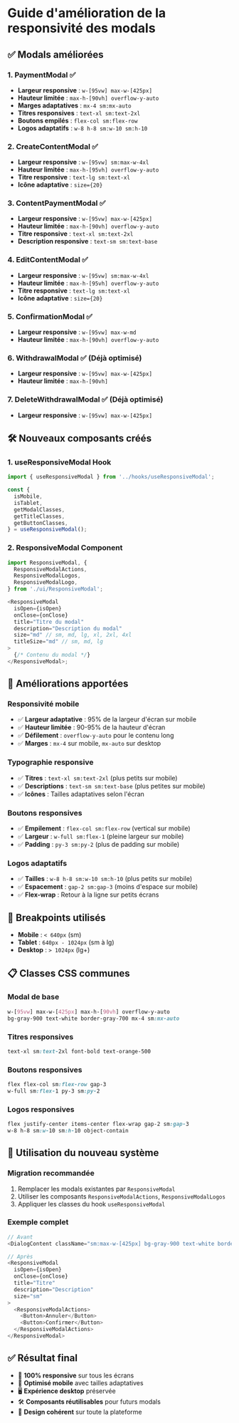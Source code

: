 # Guide d'amélioration de la responsivité des modals

## ✅ Modals améliorées

### 1. **PaymentModal** ✅

- **Largeur responsive** : `w-[95vw] max-w-[425px]`
- **Hauteur limitée** : `max-h-[90vh] overflow-y-auto`
- **Marges adaptatives** : `mx-4 sm:mx-auto`
- **Titres responsives** : `text-xl sm:text-2xl`
- **Boutons empilés** : `flex-col sm:flex-row`
- **Logos adaptatifs** : `w-8 h-8 sm:w-10 sm:h-10`

### 2. **CreateContentModal** ✅

- **Largeur responsive** : `w-[95vw] sm:max-w-4xl`
- **Hauteur limitée** : `max-h-[95vh] overflow-y-auto`
- **Titre responsive** : `text-lg sm:text-xl`
- **Icône adaptative** : `size={20}`

### 3. **ContentPaymentModal** ✅

- **Largeur responsive** : `w-[95vw] max-w-[425px]`
- **Hauteur limitée** : `max-h-[90vh] overflow-y-auto`
- **Titre responsive** : `text-xl sm:text-2xl`
- **Description responsive** : `text-sm sm:text-base`

### 4. **EditContentModal** ✅

- **Largeur responsive** : `w-[95vw] sm:max-w-4xl`
- **Hauteur limitée** : `max-h-[95vh] overflow-y-auto`
- **Titre responsive** : `text-lg sm:text-xl`
- **Icône adaptative** : `size={20}`

### 5. **ConfirmationModal** ✅

- **Largeur responsive** : `w-[95vw] max-w-md`
- **Hauteur limitée** : `max-h-[90vh] overflow-y-auto`

### 6. **WithdrawalModal** ✅ (Déjà optimisé)

- **Largeur responsive** : `w-[95vw] max-w-[425px]`
- **Hauteur limitée** : `max-h-[90vh]`

### 7. **DeleteWithdrawalModal** ✅ (Déjà optimisé)

- **Largeur responsive** : `w-[95vw] max-w-[425px]`

## 🛠️ Nouveaux composants créés

### 1. **useResponsiveModal Hook**

```javascript
import { useResponsiveModal } from '../hooks/useResponsiveModal';

const {
  isMobile,
  isTablet,
  getModalClasses,
  getTitleClasses,
  getButtonClasses,
} = useResponsiveModal();
```

### 2. **ResponsiveModal Component**

```javascript
import ResponsiveModal, {
  ResponsiveModalActions,
  ResponsiveModalLogos,
  ResponsiveModalLogo,
} from './ui/ResponsiveModal';

<ResponsiveModal
  isOpen={isOpen}
  onClose={onClose}
  title="Titre du modal"
  description="Description du modal"
  size="md" // sm, md, lg, xl, 2xl, 4xl
  titleSize="md" // sm, md, lg
>
  {/* Contenu du modal */}
</ResponsiveModal>;
```

## 📱 Améliorations apportées

### **Responsivité mobile**

- ✅ **Largeur adaptative** : 95% de la largeur d'écran sur mobile
- ✅ **Hauteur limitée** : 90-95% de la hauteur d'écran
- ✅ **Défilement** : `overflow-y-auto` pour le contenu long
- ✅ **Marges** : `mx-4` sur mobile, `mx-auto` sur desktop

### **Typographie responsive**

- ✅ **Titres** : `text-xl sm:text-2xl` (plus petits sur mobile)
- ✅ **Descriptions** : `text-sm sm:text-base` (plus petites sur mobile)
- ✅ **Icônes** : Tailles adaptatives selon l'écran

### **Boutons responsives**

- ✅ **Empilement** : `flex-col sm:flex-row` (vertical sur mobile)
- ✅ **Largeur** : `w-full sm:flex-1` (pleine largeur sur mobile)
- ✅ **Padding** : `py-3 sm:py-2` (plus de padding sur mobile)

### **Logos adaptatifs**

- ✅ **Tailles** : `w-8 h-8 sm:w-10 sm:h-10` (plus petits sur mobile)
- ✅ **Espacement** : `gap-2 sm:gap-3` (moins d'espace sur mobile)
- ✅ **Flex-wrap** : Retour à la ligne sur petits écrans

## 🎯 Breakpoints utilisés

- **Mobile** : `< 640px` (sm)
- **Tablet** : `640px - 1024px` (sm à lg)
- **Desktop** : `> 1024px` (lg+)

## 📋 Classes CSS communes

### **Modal de base**

```css
w-[95vw] max-w-[425px] max-h-[90vh] overflow-y-auto
bg-gray-900 text-white border-gray-700 mx-4 sm:mx-auto
```

### **Titres responsives**

```css
text-xl sm:text-2xl font-bold text-orange-500
```

### **Boutons responsives**

```css
flex flex-col sm:flex-row gap-3
w-full sm:flex-1 py-3 sm:py-2
```

### **Logos responsives**

```css
flex justify-center items-center flex-wrap gap-2 sm:gap-3
w-8 h-8 sm:w-10 sm:h-10 object-contain
```

## 🚀 Utilisation du nouveau système

### **Migration recommandée**

1. Remplacer les modals existantes par `ResponsiveModal`
2. Utiliser les composants `ResponsiveModalActions`, `ResponsiveModalLogos`
3. Appliquer les classes du hook `useResponsiveModal`

### **Exemple complet**

```javascript
// Avant
<DialogContent className="sm:max-w-[425px] bg-gray-900 text-white border-gray-700">

// Après
<ResponsiveModal
  isOpen={isOpen}
  onClose={onClose}
  title="Titre"
  description="Description"
  size="sm"
>
  <ResponsiveModalActions>
    <Button>Annuler</Button>
    <Button>Confirmer</Button>
  </ResponsiveModalActions>
</ResponsiveModal>
```

## ✅ Résultat final

- 🎯 **100% responsive** sur tous les écrans
- 📱 **Optimisé mobile** avec tailles adaptatives
- 🖥️ **Expérience desktop** préservée
- 🛠️ **Composants réutilisables** pour futurs modals
- 🎨 **Design cohérent** sur toute la plateforme
